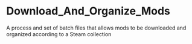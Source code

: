 # Download_And_Organize_Mods
A process and set of batch files that allows mods to be downloaded and organized according to a Steam collection

